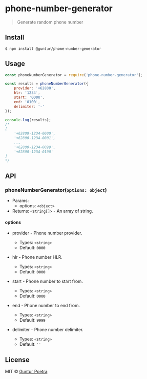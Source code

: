 # phone-number-generator

> Generate random phone number


## Install

```console
$ npm install @guntur/phone-number-generator
```


## Usage

```js
const phoneNumberGenerator = require('phone-number-generator');

const results = phoneNumberGenerator({
    provider: '+62800',
    hlr: '1234',
    start: '0000',
    end: '0100',
    delimiter: '-'
});

console.log(results);
/*
[
    '+62800-1234-0000',
    '+62800-1234-0001',
    ...
    '+62800-1234-0099',
    '+62800-1234-0100'
]
*/
```


## API

### phoneNumberGenerator(`options: object`)

- Params:
  - options: `<object>`
- Returns: `<string[]>` - An array of string.

#### options

- provider - Phone number provider.
  - Types: `<string>`
  - Default: `0000`


- hlr - Phone number HLR.
  - Types: `<string>`
  - Default: `0000`

- start - Phone number to start from.
  - Types: `<string>`
  - Default: `0000`


- end - Phone number to end from.
  - Types: `<string>`
  - Default: `9999`

- delimiter - Phone number delimiter.
  - Types: `<string>`
  - Default: `''`


## License

MIT © [Guntur Poetra](https://github.com/iguntur)
